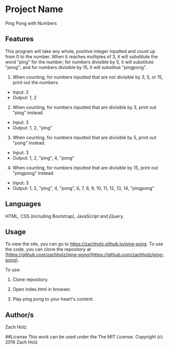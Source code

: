 # Project Name
Ping Pong with Numbers

## Features
This program will take any whole, positive integer inputted and count up from 0 to the number. When it reaches multiples of 3, it will substitute the word "ping" for the number; for numbers divisible by 5, it will substitute "pong"; and for numbers divisible by 15, it will substitue "pingpong".

1. When counting, for numbers inputted that are not divisible by 3, 5, or 15, print out the numbers. 
  * Input: 2
  * Output: 1, 2

2. When counting, for numbers inputted that are divisible by 3, print out "ping" instead.
  * Input: 3
  * Output: 1, 2, "ping"

3. When counting, for numbers inputted that are divisible by 5, print out "pong" instead.
  * Input: 3
  * Output: 1, 2, "ping", 4, "pong"

4. When counting, for numbers inputted that are divisible by 15, print out "pingpong" instead.
  * Input: 3
  * Output: 1, 2, "ping", 4, "pong", 6, 7, 8, 9, 10, 11, 12, 13, 14, "pingpong"


## Languages
HTML, CSS (including Bootstrap), JavaScript and jQuery. 

## Usage
To view the site, you can go to https://zachholz.github.io/ping-pong.
To use the code, you can clone the repository at [https://github.com/zachholz/ping-pong](https://github.com/zachholz/ping-pong).

To use: 

1. Clone repository. 

2. Open index.html in browser. 

3. Play ping pong to your heart's content. 

## Author/s
Zach Holz. 

##License
This work can be used under the The MIT License.
Copyright (c) 2016 Zach Holz
